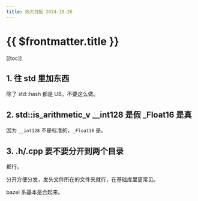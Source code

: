 ```yaml
---
title: 败犬日报 2024-10-26
---
```


# {{ $frontmatter.title }}

[[toc]]

## 1. 往 std 里加东西

除了 std::hash 都是 UB，不要这么做。

## 2. std::is_arithmetic_v __int128 是假 _Float16 是真

因为 `__int128` 不是标准的，`_Float16` 是。

## 3. .h/.cpp 要不要分开到两个目录

都行。

分开方便分发，发头文件所在的文件夹就行，在基础库里更常见。

bazel 系基本是合起来。
